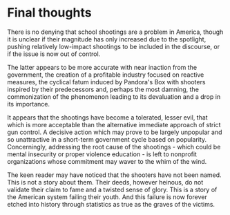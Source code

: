# Final thoughts

There is no denying that school shootings are a problem in America, though it is unclear if their magnitude has only increased due to the spotlight, pushing relatively low-impact shootings to be included in the discourse, or if the issue is now out of control.

The latter appears to be more accurate with near inaction from the government, the creation of a profitable industry focused on reactive measures, the cyclical fatum induced by Pandora's Box with shooters inspired by their predecessors and, perhaps the most damning, the commonization of the phenomenon leading to its devaluation and a drop in its importance.

It appears that the shootings have become a tolerated, lesser evil, that which is more acceptable than the alternative immediate approach of strict gun control. A decisive action which may prove to be largely unpopular and so unattractive in a short-term government cycle based on popularity. Concerningly, addressing the root cause of the shootings - which could be mental insecurity or proper violence education - is left to nonprofit organizations whose commitment may waver to the whim of the wind.

The keen reader may have noticed that the shooters have not been named. This is not a story about them. Their deeds, however heinous, do not validate their claim to fame and a twisted sense of glory. This is a story of the American system failing their youth. And this failure is now forever etched into history through statistics as true as the graves of the victims.